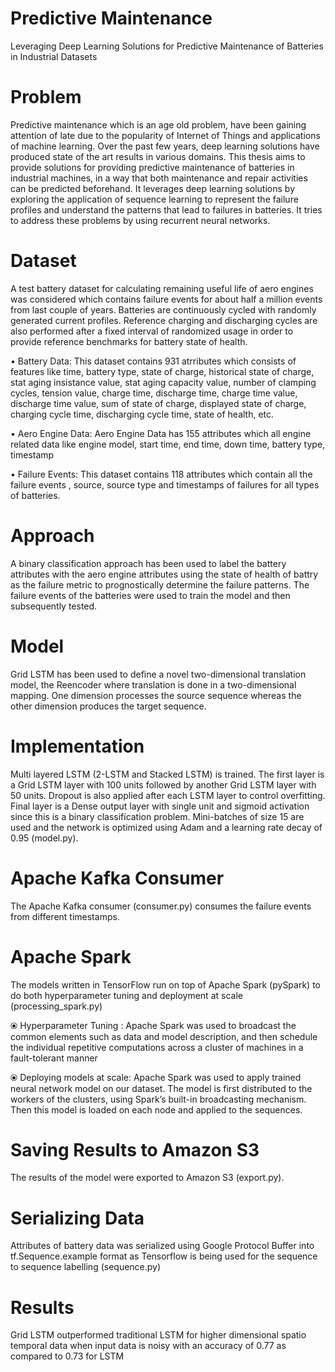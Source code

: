 # Predictive Maintenance
Leveraging Deep Learning Solutions for Predictive Maintenance of Batteries in Industrial Datasets

# Problem
Predictive maintenance which is an age old problem, have been gaining attention of late due to the popularity of Internet of Things and applications of machine learning. Over the past few years, deep learning solutions have produced state of the art results in various domains. This thesis aims to provide solutions for providing predictive maintenance of batteries in industrial machines, in a way that both maintenance and repair activities can be predicted beforehand. It leverages deep learning solutions by exploring the application of sequence learning to represent the failure profiles and understand the patterns that lead to failures in batteries. It tries to address these problems by using recurrent neural networks.

# Dataset

A test battery dataset for calculating remaining useful life of aero engines was considered which contains failure events for about half a million events from last couple of years. Batteries are continuously cycled with randomly generated current profiles. Reference charging and discharging cycles are also performed after a fixed interval of randomized usage in order to provide reference benchmarks for battery state of health.

• Battery Data: This dataset contains 931 atrributes which consists of features like time, battery type, state of charge, historical state of charge, stat aging insistance value, stat aging capacity value, number of clamping cycles, tension value, charge time, discharge time, charge time value, discharge time value, sum of state of charge, displayed state of charge, charging cycle time, discharging cycle time, state of health, etc.

• Aero Engine Data: Aero Engine Data has 155 attributes which all engine related data like engine model, start time, end time, down time, battery type, timestamp

• Failure Events: This dataset contains 118 attributes which contain all the failure events , source, source type and timestamps of failures for all types of batteries.

# Approach
A binary classification approach has been used to label the battery attributes with the aero engine attributes using the state of health of battry as the failure metric to prognostically determine the failure patterns. The failure events of the batteries were used to train the model and then subsequently tested.

# Model
Grid LSTM has been used to define a novel two-dimensional translation model, the Reencoder where translation is done in a two-dimensional mapping. One dimension processes the source sequence whereas the other dimension produces the target sequence.

# Implementation
Multi layered LSTM (2-LSTM and Stacked LSTM) is trained. The first layer is a Grid LSTM layer with 100 units followed by another Grid LSTM layer with 50 units. Dropout is also applied after each LSTM layer to control overfitting. Final layer is a Dense output layer with single unit and sigmoid activation since this is a binary classification problem. Mini-batches of size 15 are used and the network is optimized using Adam and a learning rate decay of 0.95 (model.py).

# Apache Kafka Consumer
The Apache Kafka consumer (consumer.py) consumes the failure events from different timestamps. 

# Apache Spark

The models written in TensorFlow run on top of Apache Spark (pySpark) to do both hyperparameter tuning and deployment at scale (processing_spark.py)

⦿ Hyperparameter Tuning : Apache Spark was used to broadcast the common elements such as data and model description, and then schedule the individual repetitive computations across a cluster of machines in a fault-tolerant manner

⦿ Deploying models at scale: Apache Spark was used to apply trained neural network model on our dataset.
The model is first distributed to the workers of the clusters, using Spark’s built-in broadcasting mechanism. Then this model is loaded on each node and applied to the sequences.


# Saving Results to Amazon S3
The results of the model were exported to Amazon S3 (export.py).


# Serializing Data
Attributes of battery data was serialized using Google Protocol Buffer into tf.Sequence.example format as Tensorflow is being used for the sequence to sequence labelling (sequence.py)

# Results
Grid LSTM outperformed traditional LSTM for higher dimensional spatio temporal data when input data is noisy with an accuracy of 0.77 as compared to 0.73 for LSTM






